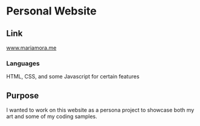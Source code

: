 # Personal Website
## Link
www.mariamora.me

### Languages
HTML, CSS, and some Javascript for certain features

## Purpose
I wanted to work on this website as a persona project to showcase both my art and some of my coding samples. 
